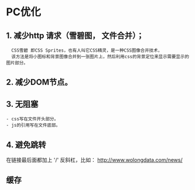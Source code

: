
# PC优化

## 1. 减少http 请求（雪碧图， 文件合并）；
```
  CSS雪碧 即CSS Sprites，也有人叫它CSS精灵，是一种CSS图像合并技术，
  该方法是将小图标和背景图像合并到一张图片上，然后利用css的背景定位来显示需要显示的图片部分。
```

## 2. 减少DOM节点。

## 3. 无阻塞
 ```
 - css写在文件开头部分。  
 - js的引用写在文件底部。
 
 ```
## 4. 避免跳转
 在链接最后面都加上 '/' 反斜杠，比如： http://www.wolongdata.com/news/

 
## 缓存
